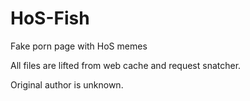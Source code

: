 # HoS-Fish
Fake porn page with HoS memes

All files are lifted from web cache and request snatcher.

Original author is unknown.
